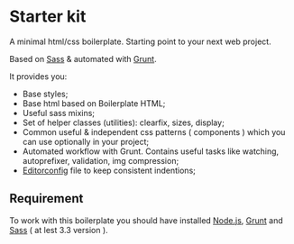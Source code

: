 # Starter kit

A minimal html/css boilerplate. Starting point to your next web project.

Based on [Sass](http://sass-lang.com) & automated with [Grunt](http://gruntjs.com).

It provides you:

* Base styles;
* Base html based on Boilerplate HTML;
* Useful sass mixins;
* Set of helper classes (utilities): clearfix, sizes, display;
* Common useful & independent css patterns ( components ) which you can use optionally in your project;
* Automated workflow with Grunt. Contains useful tasks like watching, autoprefixer, validation, img compression;
* [Editorconfig](http://editorconfig.org) file to keep consistent indentions;

## Requirement

To work with this boilerplate you should have installed [Node.js](http://nodejs.org), [Grunt](http://gruntjs.com) and [Sass](http://sass-lang.com) ( at lest 3.3 version ).